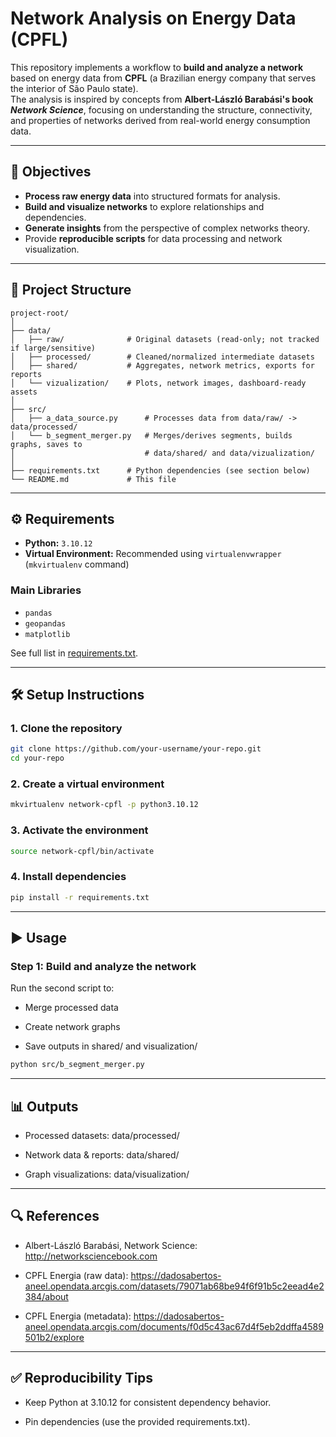 # Network Analysis on Energy Data (CPFL)  
This repository implements a workflow to **build and analyze a network** based on energy data from **CPFL** (a Brazilian energy company that serves the interior of São Paulo state).  
The analysis is inspired by concepts from **Albert-László Barabási's book _Network Science_**, focusing on understanding the structure, connectivity, and properties of networks derived from real-world energy consumption data.

---

## 📌 Objectives
- **Process raw energy data** into structured formats for analysis.
- **Build and visualize networks** to explore relationships and dependencies.
- **Generate insights** from the perspective of complex networks theory.
- Provide **reproducible scripts** for data processing and network visualization.

---

## 📂 Project Structure
```
project-root/
│
├── data/
│   ├── raw/              # Original datasets (read-only; not tracked if large/sensitive)
│   ├── processed/        # Cleaned/normalized intermediate datasets
│   ├── shared/           # Aggregates, network metrics, exports for reports
│   └── vizualization/    # Plots, network images, dashboard-ready assets
│
├── src/
│   ├── a_data_source.py      # Processes data from data/raw/ -> data/processed/
│   └── b_segment_merger.py   # Merges/derives segments, builds graphs, saves to
│                             # data/shared/ and data/vizualization/
│
├── requirements.txt      # Python dependencies (see section below)
└── README.md             # This file
```


---

## ⚙️ Requirements
- **Python:** `3.10.12`
- **Virtual Environment:** Recommended using `virtualenvwrapper` (`mkvirtualenv` command)

### Main Libraries
- `pandas`
- `geopandas`
- `matplotlib`

See full list in [requirements.txt](./requirements.txt).

---

## 🛠️ Setup Instructions

### 1. Clone the repository
```bash
git clone https://github.com/your-username/your-repo.git
cd your-repo
```

### 2. Create a virtual environment
```bash
mkvirtualenv network-cpfl -p python3.10.12
```

### 3. Activate the environment
```bash
source network-cpfl/bin/activate
```

### 4. Install dependencies
```bash
pip install -r requirements.txt
```

---

## ▶️ Usage

### Step 1: Build and analyze the network

Run the second script to:

- Merge processed data

- Create network graphs

- Save outputs in shared/ and visualization/

```bash
python src/b_segment_merger.py
```
---

## 📊 Outputs
- Processed datasets: data/processed/

- Network data & reports: data/shared/

- Graph visualizations: data/visualization/

---

## 🔍 References

- Albert-László Barabási, Network Science: http://networksciencebook.com

- CPFL Energia (raw data): https://dadosabertos-aneel.opendata.arcgis.com/datasets/79071ab68be94f6f91b5c2eead4e2384/about

- CPFL Energia (metadata): https://dadosabertos-aneel.opendata.arcgis.com/documents/f0d5c43ac67d4f5eb2ddffa4589501b2/explore
---

## ✅ Reproducibility Tips

- Keep Python at 3.10.12 for consistent dependency behavior.

- Pin dependencies (use the provided requirements.txt).
